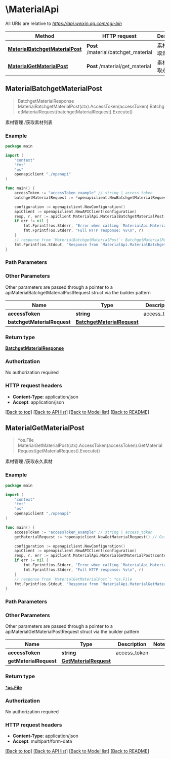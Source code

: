 # \MaterialApi

All URIs are relative to *https://api.weixin.qq.com/cgi-bin*

Method | HTTP request | Description
------------- | ------------- | -------------
[**MaterialBatchgetMaterialPost**](MaterialApi.md#MaterialBatchgetMaterialPost) | **Post** /material/batchget_material | 素材管理 /获取素材列表
[**MaterialGetMaterialPost**](MaterialApi.md#MaterialGetMaterialPost) | **Post** /material/get_material | 素材管理 /获取永久素材



## MaterialBatchgetMaterialPost

> BatchgetMaterialResponse MaterialBatchgetMaterialPost(ctx).AccessToken(accessToken).BatchgetMaterialRequest(batchgetMaterialRequest).Execute()

素材管理 /获取素材列表

### Example

```go
package main

import (
    "context"
    "fmt"
    "os"
    openapiclient "./openapi"
)

func main() {
    accessToken := "accessToken_example" // string | access_token
    batchgetMaterialRequest := *openapiclient.NewBatchgetMaterialRequest() // BatchgetMaterialRequest | 

    configuration := openapiclient.NewConfiguration()
    apiClient := openapiclient.NewAPIClient(configuration)
    resp, r, err := apiClient.MaterialApi.MaterialBatchgetMaterialPost(context.Background()).AccessToken(accessToken).BatchgetMaterialRequest(batchgetMaterialRequest).Execute()
    if err != nil {
        fmt.Fprintf(os.Stderr, "Error when calling `MaterialApi.MaterialBatchgetMaterialPost``: %v\n", err)
        fmt.Fprintf(os.Stderr, "Full HTTP response: %v\n", r)
    }
    // response from `MaterialBatchgetMaterialPost`: BatchgetMaterialResponse
    fmt.Fprintf(os.Stdout, "Response from `MaterialApi.MaterialBatchgetMaterialPost`: %v\n", resp)
}
```

### Path Parameters



### Other Parameters

Other parameters are passed through a pointer to a apiMaterialBatchgetMaterialPostRequest struct via the builder pattern


Name | Type | Description  | Notes
------------- | ------------- | ------------- | -------------
 **accessToken** | **string** | access_token | 
 **batchgetMaterialRequest** | [**BatchgetMaterialRequest**](BatchgetMaterialRequest.md) |  | 

### Return type

[**BatchgetMaterialResponse**](BatchgetMaterialResponse.md)

### Authorization

No authorization required

### HTTP request headers

- **Content-Type**: application/json
- **Accept**: application/json

[[Back to top]](#) [[Back to API list]](../README.md#documentation-for-api-endpoints)
[[Back to Model list]](../README.md#documentation-for-models)
[[Back to README]](../README.md)


## MaterialGetMaterialPost

> *os.File MaterialGetMaterialPost(ctx).AccessToken(accessToken).GetMaterialRequest(getMaterialRequest).Execute()

素材管理 /获取永久素材

### Example

```go
package main

import (
    "context"
    "fmt"
    "os"
    openapiclient "./openapi"
)

func main() {
    accessToken := "accessToken_example" // string | access_token
    getMaterialRequest := *openapiclient.NewGetMaterialRequest() // GetMaterialRequest | 

    configuration := openapiclient.NewConfiguration()
    apiClient := openapiclient.NewAPIClient(configuration)
    resp, r, err := apiClient.MaterialApi.MaterialGetMaterialPost(context.Background()).AccessToken(accessToken).GetMaterialRequest(getMaterialRequest).Execute()
    if err != nil {
        fmt.Fprintf(os.Stderr, "Error when calling `MaterialApi.MaterialGetMaterialPost``: %v\n", err)
        fmt.Fprintf(os.Stderr, "Full HTTP response: %v\n", r)
    }
    // response from `MaterialGetMaterialPost`: *os.File
    fmt.Fprintf(os.Stdout, "Response from `MaterialApi.MaterialGetMaterialPost`: %v\n", resp)
}
```

### Path Parameters



### Other Parameters

Other parameters are passed through a pointer to a apiMaterialGetMaterialPostRequest struct via the builder pattern


Name | Type | Description  | Notes
------------- | ------------- | ------------- | -------------
 **accessToken** | **string** | access_token | 
 **getMaterialRequest** | [**GetMaterialRequest**](GetMaterialRequest.md) |  | 

### Return type

[***os.File**](*os.File.md)

### Authorization

No authorization required

### HTTP request headers

- **Content-Type**: application/json
- **Accept**: multipart/form-data

[[Back to top]](#) [[Back to API list]](../README.md#documentation-for-api-endpoints)
[[Back to Model list]](../README.md#documentation-for-models)
[[Back to README]](../README.md)

